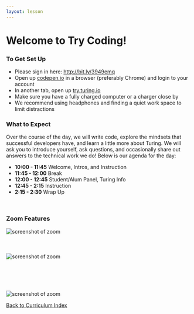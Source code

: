 ```yaml
---
layout: lesson
---
```


# Welcome to Try Coding!

### To Get Set Up

- Please sign in here: <a target="blank" href="http://bit.ly/3949emq"> http://bit.ly/3949emq</a>
- Open up <a target="blank" href="http://codepen.io/">codepen.io</a> in a browser (preferably Chrome) and login to your account
- In another tab, open up <a target="blank" href="https://try.turing.io/">try.turing.io</a>
- Make sure you have a fully charged computer or a charger close by
- We recommend using headphones and finding a quiet work space to limit distractions

### What to Expect

Over the course of the day, we will write code, explore the mindsets that successful developers have, and learn a little more about Turing.  We will ask you to introduce yourself, ask questions, and occasionally share out answers to the technical work we do! Below is our agenda for the day:

- **10:00 - 11:45** Welcome, Intros, and Instruction
- **11:45 - 12:00** Break
- **12:00 - 12:45** Student/Alum Panel, Turing Info
- **12:45 - 2:15**  Instruction
- **2:15  - 2:30**  Wrap Up

<br>

### Zoom Features

<img src="{{ site.url }}/assets/images/zoom-faces.png" alt="screenshot of zoom">
<br>
<br>
<br>
<br>
<img src="{{ site.url }}/assets/images/zoom-controls.png" alt="screenshot of zoom">
<br>
<br>
<br>
<br>
<br>
<br>
<img src="{{ site.url }}/assets/images/zoom-markedup.png" alt="screenshot of zoom">

<a href="../">Back to Curriculum Index</a>
